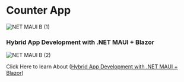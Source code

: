 # Counter App
![NET MAUI B (1)](https://github.com/CydexCode/CounterApp_DotNET_MAUI_Blazor./assets/112784979/716bb5bc-5731-4457-8a19-f160d71cf003)


### Hybrid App Development with .NET MAUI + Blazor

![NET MAUI B (2)](https://github.com/CydexCode/CounterApp_DotNET_MAUI_Blazor./assets/112784979/b169ef63-d308-4721-8c6a-6f220fab7b3c)

Click Here to learn About ([Hybrid App Development with .NET MAUI + Blazor](https://medium.com/@cydexcode/hybrid-app-development-with-net-maui-blazor-9a1e14aef1b8))
